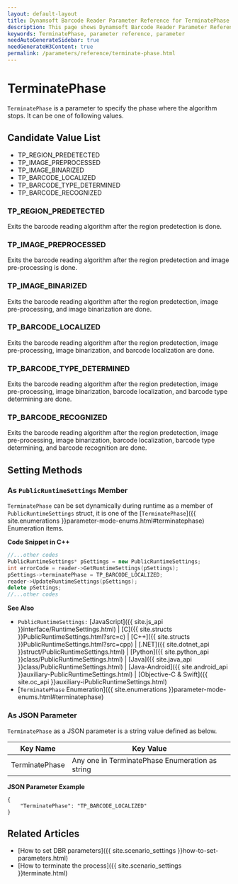```yaml
---
layout: default-layout
title: Dynamsoft Barcode Reader Parameter Reference for TerminatePhase
description: This page shows Dynamsoft Barcode Reader Parameter Reference for TerminatePhase.
keywords: TerminatePhase, parameter reference, parameter
needAutoGenerateSidebar: true
needGenerateH3Content: true
permalink: /parameters/reference/terminate-phase.html
---
```



# TerminatePhase 

`TerminatePhase` is a parameter to specify the phase where the algorithm stops. It can be one of following values.

## Candidate Value List
- TP_REGION_PREDETECTED
- TP_IMAGE_PREPROCESSED
- TP_IMAGE_BINARIZED
- TP_BARCODE_LOCALIZED
- TP_BARCODE_TYPE_DETERMINED
- TP_BARCODE_RECOGNIZED

### TP_REGION_PREDETECTED
Exits the barcode reading algorithm after the region predetection is done.

### TP_IMAGE_PREPROCESSED
Exits the barcode reading algorithm after the region predetection and image pre-processing is done.

### TP_IMAGE_BINARIZED
Exits the barcode reading algorithm after the region predetection, image pre-processing, and image binarization are done.

### TP_BARCODE_LOCALIZED
Exits the barcode reading algorithm after the region predetection, image pre-processing, image binarization, and barcode localization are done.

### TP_BARCODE_TYPE_DETERMINED
Exits the barcode reading algorithm after the region predetection, image pre-processing, image binarization, barcode localization, and barcode type determining are done.

### TP_BARCODE_RECOGNIZED
Exits the barcode reading algorithm after the region predetection, image pre-processing, image binarization, barcode localization, barcode type determining, and barcode recognition are done.



## Setting Methods

### As `PublicRuntimeSettings` Member
`TerminatePhase` can be set dynamically during runtime as a member of `PublicRuntimeSettings` struct, it is one of the [`TerminatePhase`]({{ site.enumerations }}parameter-mode-enums.html#terminatephase) Enumeration items.


**Code Snippet in C++**
```cpp
//...other codes
PublicRuntimeSettings* pSettings = new PublicRuntimeSettings;
int errorCode = reader->GetRuntimeSettings(pSettings);
pSettings->terminatePhase = TP_BARCODE_LOCALIZED;
reader->UpdateRuntimeSettings(pSettings);
delete pSettings;
//...other codes
```


**See Also**      
- `PublicRuntimeSettings:` [JavaScript]({{ site.js_api }}interface/RuntimeSettings.html) \| [C]({{ site.structs }}PublicRuntimeSettings.html?src=c) \| [C++]({{ site.structs }}PublicRuntimeSettings.html?src=cpp) \| [.NET]({{ site.dotnet_api }}struct/PublicRuntimeSettings.html) \| [Python]({{ site.python_api }}class/PublicRuntimeSettings.html) \| [Java]({{ site.java_api }}class/PublicRuntimeSettings.html) \| [Java-Android]({{ site.android_api }}auxiliary-PublicRuntimeSettings.html) \| [Objective-C & Swift]({{ site.oc_api }}auxiliary-iPublicRuntimeSettings.html)
- [`TerminatePhase` Enumeration]({{ site.enumerations }}parameter-mode-enums.html#terminatephase)


### As JSON Parameter
`TerminatePhase` as a JSON parameter is a string value defined as below.   

| Key Name | Key Value |
| -------- | --------- |
| TerminatePhase | Any one in TerminatePhase Enumeration as string |



**JSON Parameter Example**   
```
{
    "TerminatePhase": "TP_BARCODE_LOCALIZED" 
}
```


<!--
## Impacts on Performance
### Speed
When the recognition result is not desired, this parameter can be set to skip certain processing stages to speed up.    

### Read Rate
Setting this parameter to TP_BARCODE_RECOGNIZED to get the final result improve the Read Rate. 

### Accuracy
`TerminatePhase` has no influence on the Accuracy.


-->
## Related Articles
- [How to set DBR parameters]({{ site.scenario_settings }}how-to-set-parameters.html)
- [How to terminate the process]({{ site.scenario_settings }}terminate.html)
